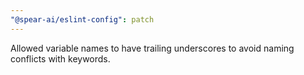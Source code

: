 ```yaml
---
"@spear-ai/eslint-config": patch
---
```


Allowed variable names to have trailing underscores to avoid naming conflicts with keywords.
